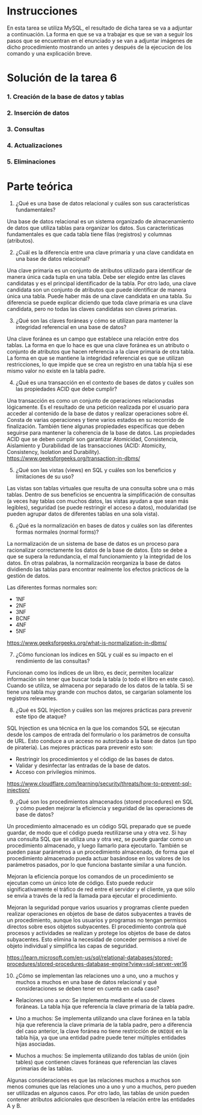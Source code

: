 # Instrucciones
En esta tarea se utiliza MySQL, el resultado de dicha tarea se va a adjuntar a continuación. La forma en que se va a trabajar es que se van a seguir los pasos que se encuentran en el enunciado y se van a adjuntar imágenes de dicho procedimiento mostrando un antes y después de la ejecucion de los comando y una explicación breve.

# Solución de la tarea 6
### 1. Creación de la base de datos y tablas

### 2. Inserción de datos

### 3. Consultas

### 4. Actualizaciones

### 5. Eliminaciones



# Parte teórica
1. ¿Qué es una base de datos relacional y cuáles son sus características fundamentales?

Una base de datos relacional es un sistema organizado de almacenamiento de datos que utiliza tablas para organizar los datos. Sus características fundamentales es que cada tabla tiene filas (registros) y columnas (atributos).

2. ¿Cuál es la diferencia entre una clave primaria y una clave candidata en una base de datos relacional?

Una clave primaria es un conjunto de atributos utilizado para identificar de manera única cada tupla en una tabla. Debe ser elegido entre las claves candidatas y es el principal identificador de la tabla. Por otro lado, una clave candidata son un conjunto de atributos que puede identificar de manera única una tabla. Puede haber más de una clave candidata en una tabla. Su diferencia se puede explicar diciendo que toda clave primaria es una clave candidata, pero no todas las claves candidatas son claves primarias. 

3. ¿Qué son las claves foráneas y cómo se utilizan para mantener la integridad referencial en una base de datos?

Una clave foránea es un campo que establece una relación entre dos tablas. La forma en que lo hace es que una clave foránea es un atributo o conjunto de atributos que hacen referencia a la clave primaria de otra tabla. La forma en que se mantiene la integridad referencial es que se utilizan restricciones, lo que impide que se crea un registro en una tabla hija si ese mismo valor no existe en la tabla padre.

4. ¿Qué es una transacción en el contexto de bases de datos y cuáles son las propiedades ACID que debe cumplir?

Una transacción es como un conjunto de operaciones relacionadas lógicamente. Es el resultado de una petición realizada por el usuario para acceder al contenido de la base de datos y realizar operaciones sobre él. Consta de varias operaciones y tiene varios estados en su recorrido de finalización. También tiene algunas propiedades específicas que deben seguirse para mantener la coherencia de la base de datos. Las propiedades ACID que se deben cumplir son garantizar Atomicidad, Consistencia, Aislamiento y Durabilidad de las transacciones (ACID: Atomicity, Consistency, Isolation and Durability).
https://www.geeksforgeeks.org/transaction-in-dbms/

5. ¿Qué son las vistas (views) en SQL y cuáles son los beneficios y limitaciones de su uso?

Las vistas son tablas virtuales que resulta de una consulta sobre una o más tablas. Dentro de sus beneficios se encuentra la simplificación de consultas (a veces hay tablas con muchos datos, las vistas ayudan a que sean más legibles), seguridad (se puede restringir el acceso a datos), modularidad (se pueden agrupar datos de diferentes tablas en una sola vista).

6. ¿Qué es la normalización en bases de datos y cuáles son las diferentes formas normales (normal forms)?

La normalización de un sistema de base de datos es un proceso para racionalizar correctamente los datos de la base de datos. Esto se debe a que se supera la redundancia, el mal funcionamiento y la integridad de los datos. En otras palabras, la normalización reorganiza la base de datos dividiendo las tablas para encontrar realmente los efectos prácticos de la gestión de datos.

Las diferentes formas normales son:
- 1NF
- 2NF
- 3NF
- BCNF
- 4NF
- 5NF

https://www.geeksforgeeks.org/what-is-normalization-in-dbms/

7. ¿Cómo funcionan los índices en SQL y cuál es su impacto en el rendimiento de las consultas?

Funcionan como los índices de un libro, es decir, permiten localizar información sin tener que buscar toda la tabla (o todo el libro en este caso). Cuando se utiliza, se almacena por separado de los datos de la tabla. Si se tiene una tabla muy grande con muchos datos, se cargarían solamente los registros relevantes.

8. ¿Qué es SQL Injection y cuáles son las mejores prácticas para prevenir este tipo de ataque?

SQL Injection es una técnica en la que los comandos SQL se ejecutan desde los campos de entrada del formulario o los parámetros de consulta de URL.
Esto conduce a un acceso no autorizado a la base de datos (un tipo de piratería).
Las mejores prácticas para prevenir esto son:
- Restringir los procedimientos y el código de las bases de datos.
- Validar y desinfectar las entradas de la base de datos.
- Acceso con privilegios mínimos.

https://www.cloudflare.com/learning/security/threats/how-to-prevent-sql-injection/

9. ¿Qué son los procedimientos almacenados (stored procedures) en SQL y cómo pueden mejorar la eficiencia y seguridad de las operaciones de base de datos?

Un procedimiento almacenado es un código SQL preparado que se puede guardar, de modo que el código pueda reutilizarse una y otra vez.
Si hay una consulta SQL que se utiliza una y otra vez, se puede guardar como un procedimiento almacenado, y luego llamarlo para ejecutarlo.
También se pueden pasar parámetros a un procedimiento almacenado, de forma que el procedimiento almacenado pueda actuar basándose en los valores de los parámetros pasados, por lo que funciona bastante similar a una función.

Mejoran la eficiencia porque los comandos de un procedimiento se ejecutan como un único lote de código. Esto puede reducir significativamente el tráfico de red entre el servidor y el cliente, ya que sólo se envía a través de la red la llamada para ejecutar el procedimiento.

Mejoran la seguridad porque varios usuarios y programas cliente pueden realizar operaciones en objetos de base de datos subyacentes a través de un procedimiento, aunque los usuarios y programas no tengan permisos directos sobre esos objetos subyacentes. El procedimiento controla qué procesos y actividades se realizan y protege los objetos de base de datos subyacentes. Esto elimina la necesidad de conceder permisos a nivel de objeto individual y simplifica las capas de seguridad.

https://learn.microsoft.com/en-us/sql/relational-databases/stored-procedures/stored-procedures-database-engine?view=sql-server-ver16

10. ¿Cómo se implementan las relaciones uno a uno, uno a muchos y muchos a muchos en una base de datos relacional y qué consideraciones se deben tener en cuenta en cada caso?

- Relaciones uno a uno: Se implementa mediante el uso de claves foráneas. La tabla hija que referencia la clave primaria de la tabla padre.

- Uno a muchos: Se implementa utilizando una clave foránea en la tabla hija que referencia la clave primaria de la tabla padre, pero a diferencia del caso anterior, la clave foránea no tiene restricción de `UNIQUE` en la tabla hija, ya que una entidad padre puede tener múltiples entidades hijas asociadas.

- Muchos a muchos: Se implementa utilizando dos tablas de unión (join tables) que contienen claves foráneas que referencian las claves primarias de las tablas.

Algunas consideraciones es que las relaciones muchos a muchos son menos comunes que las relaciones uno a uno y uno a muchos, pero pueden ser utilizadas en algunos casos. Por otro lado, las tablas de unión pueden contener atributos adicionales que describen la relación entre las entidades A y B.